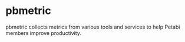 # pbmetric

pbmetric collects metrics from various tools and services to help Petabi members
improve productivity.
